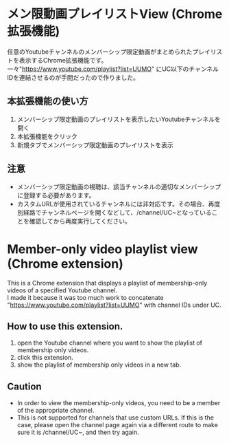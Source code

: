 # メン限動画プレイリストView (Chrome拡張機能)  
任意のYoutubeチャンネルのメンバーシップ限定動画がまとめられたプレイリストを表示するChrome拡張機能です。  
一々"https://www.youtube.com/playlist?list=UUMO" にUC以下のチャンネルIDを連結させるのが手間だったので作りました。
## 本拡張機能の使い方
1. メンバーシップ限定動画のプレイリストを表示したいYoutubeチャンネルを開く
2. 本拡張機能をクリック
3. 新規タブでメンバーシップ限定動画のプレイリストを表示
## 注意
- メンバーシップ限定動画の視聴は、該当チャンネルの適切なメンバーシップに登録する必要があります。
- カスタムURLが使用されているチャンネルには非対応です。その場合、再度別経路でチャンネルページを開くなどして、/channel/UC~となっていることを確認してから再度実行してください。

# Member-only video playlist view (Chrome extension)  
This is a Chrome extension that displays a playlist of membership-only videos of a specified Youtube channel.  
I made it because it was too much work to concatenate "https://www.youtube.com/playlist?list=UUMO" with channel IDs under UC.
## How to use this extension.
1. open the Youtube channel where you want to show the playlist of membership only videos.
2. click this extension.
3. show the playlist of membership only videos in a new tab.
## Caution
- In order to view the membership-only videos, you need to be a member of the appropriate channel.
- This is not supported for channels that use custom URLs. If this is the case, please open the channel page again via a different route to make sure it is /channel/UC~, and then try again.
